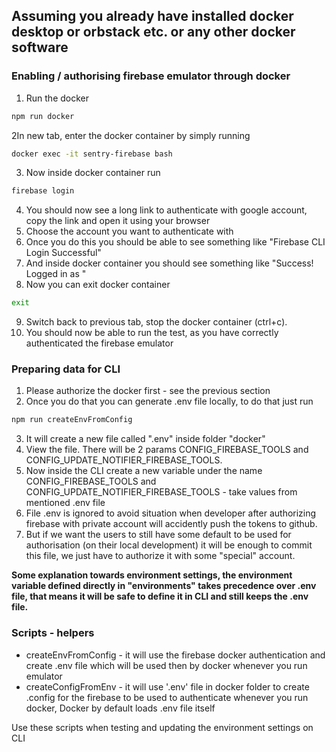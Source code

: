 ## Assuming you already have installed docker desktop or orbstack etc. or any other docker software

### Enabling / authorising firebase emulator through docker

1. Run the docker

```bash
npm run docker
```

2In new tab, enter the docker container by simply running

```bash
docker exec -it sentry-firebase bash
```

3. Now inside docker container run

```bash
firebase login
```

4. You should now see a long link to authenticate with google account, copy the link and open it using your browser
5. Choose the account you want to authenticate with
6. Once you do this you should be able to see something like "Firebase CLI Login Successful"
7. And inside docker container you should see something like "Success! Logged in as <here is the email you have chosen>"
8. Now you can exit docker container

```bash
exit
```

9. Switch back to previous tab, stop the docker container (ctrl+c).
10. You should now be able to run the test, as you have correctly authenticated the firebase emulator

### Preparing data for CLI

1. Please authorize the docker first - see the previous section
2. Once you do that you can generate .env file locally, to do that just run

```bash
npm run createEnvFromConfig
```

3. It will create a new file called ".env" inside folder "docker"
4. View the file. There will be 2 params CONFIG_FIREBASE_TOOLS and CONFIG_UPDATE_NOTIFIER_FIREBASE_TOOLS.
5. Now inside the CLI create a new variable under the name CONFIG_FIREBASE_TOOLS and
   CONFIG_UPDATE_NOTIFIER_FIREBASE_TOOLS - take values from mentioned .env file
6. File .env is ignored to avoid situation when developer after authorizing firebase with private account will
   accidently push the tokens to github.
7. But if we want the users to still have some default to be used for authorisation (on their local development) it will
   be enough to commit this file, we just have to authorize it with some "special" account.

**Some explanation towards environment settings, the environment variable defined directly in "environments" takes
precedence over .env file, that means it will be safe to define it in CLI and still keeps the .env file.**

### Scripts - helpers

- createEnvFromConfig - it will use the firebase docker authentication and create .env file which will be used then by
  docker whenever you run emulator
- createConfigFromEnv - it will use '.env' file in docker folder to create .config for the firebase to be used to
  authenticate whenever you run docker, Docker by default loads .env file itself

Use these scripts when testing and updating the environment settings on CLI
